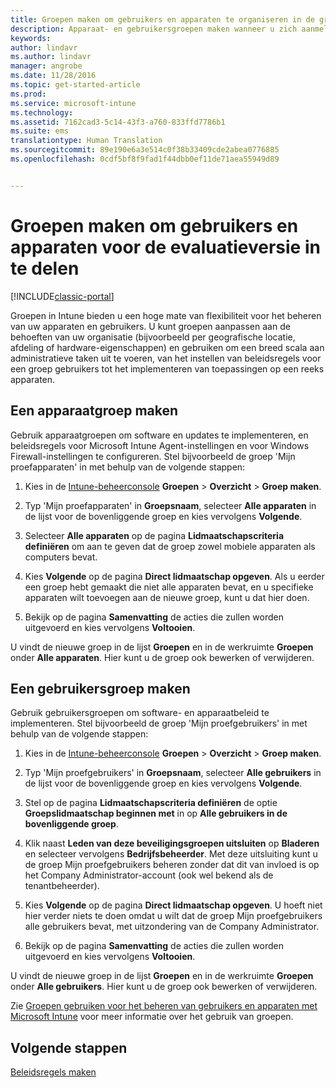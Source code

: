 ```yaml
---
title: Groepen maken om gebruikers en apparaten te organiseren in de gratis proefversie | Microsoft Docs
description: Apparaat- en gebruikersgroepen maken wanneer u zich aanmeldt voor een gratis evaluatieversie van Microsoft Intune van 30 dagen.
keywords: 
author: lindavr
ms.author: lindavr
manager: angrobe
ms.date: 11/28/2016
ms.topic: get-started-article
ms.prod: 
ms.service: microsoft-intune
ms.technology: 
ms.assetid: 7162cad3-5c14-43f3-a760-833ffd7786b1
ms.suite: ems
translationtype: Human Translation
ms.sourcegitcommit: 89e190e6a3e514c0f38b33409cde2abea0776885
ms.openlocfilehash: 0cdf5bf8f9fad1f44dbb0ef11de71aea55949d89


---
```


# <a name="create-groups-to-organize-evaluation-subscription-users-and-devices"></a>Groepen maken om gebruikers en apparaten voor de evaluatieversie in te delen

[!INCLUDE[classic-portal](../includes/classic-portal.md)]

Groepen in Intune bieden u een hoge mate van flexibiliteit voor het beheren van uw apparaten en gebruikers. U kunt groepen aanpassen aan de behoeften van uw organisatie (bijvoorbeeld per geografische locatie, afdeling of hardware-eigenschappen) en gebruiken om een breed scala aan administratieve taken uit te voeren, van het instellen van beleidsregels voor een groep gebruikers tot het implementeren van toepassingen op een reeks apparaten.

## <a name="create-a-device-group"></a>Een apparaatgroep maken
Gebruik apparaatgroepen om software en updates te implementeren, en beleidsregels voor Microsoft Intune Agent-instellingen en voor Windows Firewall-instellingen te configureren. Stel bijvoorbeeld de groep 'Mijn proefapparaten' in met behulp van de volgende stappen:

1.  Kies in de [Intune-beheerconsole](https://manage.microsoft.com/) **Groepen** &gt; **Overzicht** &gt; **Groep maken**.

2.  Typ 'Mijn proefapparaten' in **Groepsnaam**, selecteer **Alle apparaten** in de lijst voor de bovenliggende groep en kies vervolgens **Volgende**.

3.  Selecteer **Alle apparaten** op de pagina **Lidmaatschapscriteria definiëren** om aan te geven dat de groep zowel mobiele apparaten als computers bevat.

4.  Kies **Volgende** op de pagina **Direct lidmaatschap opgeven**. Als u eerder een groep hebt gemaakt die niet alle apparaten bevat, en u specifieke apparaten wilt toevoegen aan de nieuwe groep, kunt u dat hier doen.

5.  Bekijk op de pagina **Samenvatting** de acties die zullen worden uitgevoerd en kies vervolgens **Voltooien**.

U vindt de nieuwe groep in de lijst **Groepen** en in de werkruimte **Groepen** onder **Alle apparaten**. Hier kunt u de groep ook bewerken of verwijderen.

## <a name="create-a-user-group"></a>Een gebruikersgroep maken
Gebruik gebruikersgroepen om software- en apparaatbeleid te implementeren. Stel bijvoorbeeld de groep 'Mijn proefgebruikers' in met behulp van de volgende stappen:

1.  Kies in de [Intune-beheerconsole](https://manage.microsoft.com/) **Groepen** &gt; **Overzicht** &gt; **Groep maken**.

2.  Typ 'Mijn proefgebruikers' in **Groepsnaam**, selecteer **Alle gebruikers** in de lijst voor de bovenliggende groep en kies vervolgens **Volgende**.

3.  Stel op de pagina **Lidmaatschapscriteria definiëren** de optie **Groepslidmaatschap beginnen met** in op **Alle gebruikers in de bovenliggende groep**.

4.  Klik naast **Leden van deze beveiligingsgroepen uitsluiten** op **Bladeren** en selecteer vervolgens **Bedrijfsbeheerder**. Met deze uitsluiting kunt u de groep Mijn proefgebruikers beheren zonder dat dit van invloed is op het Company Administrator-account (ook wel bekend als de tenantbeheerder).

5.  Kies **Volgende** op de pagina **Direct lidmaatschap opgeven**. U hoeft niet hier verder niets te doen omdat u wilt dat de groep Mijn proefgebruikers alle gebruikers bevat, met uitzondering van de Company Administrator.

6.  Bekijk op de pagina **Samenvatting** de acties die zullen worden uitgevoerd en kies vervolgens **Voltooien**.

U vindt de nieuwe groep in de lijst **Groepen** en in de werkruimte **Groepen** onder **Alle gebruikers**. Hier kunt u de groep ook bewerken of verwijderen.

Zie [Groepen gebruiken voor het beheren van gebruikers en apparaten met Microsoft Intune](/Intune/Deploy-Use/use-groups-to-manage-users-and-devices-with-microsoft-intune) voor meer informatie over het gebruik van groepen.

## <a name="next-steps"></a>Volgende stappen
[Beleidsregels maken](get-started-with-a-30-day-trial-of-microsoft-intune-step-4.md)  



<!--HONumber=Jan17_HO1-->



